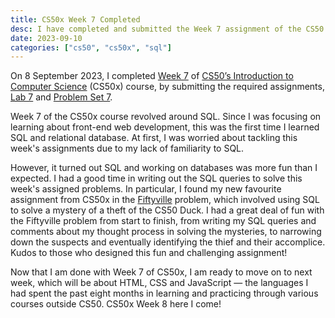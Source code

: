 ```yaml
---
title: CS50x Week 7 Completed
desc: I have completed and submitted the Week 7 assignment of the CS50's Introduction to Computer Science (CS50x) course.
date: 2023-09-10
categories: ["cs50", "cs50x", "sql"]
---
```


On 8 September 2023, I completed [Week 7](https://cs50.harvard.edu/x/2023/weeks/7/) of [CS50’s Introduction to Computer Science](https://cs50.harvard.edu/x/2023/) (CS50x) course, by submitting the required assignments, [Lab 7](https://cs50.harvard.edu/x/2023/labs/7/) and [Problem Set 7](https://cs50.harvard.edu/x/2023/psets/7/).

Week 7 of the CS50x course revolved around SQL. Since I was focusing on learning about front-end web development, this was the first time I learned SQL and relational database. At first, I was worried about tackling this week's assignments due to my lack of familiarity to SQL.

However, it turned out SQL and working on databases was more fun than I expected. I had a good time in writing out the SQL queries to solve this week's assigned problems. In particular, I found my new favourite assignment from CS50x in the [Fiftyville](https://cs50.harvard.edu/x/2023/psets/7/fiftyville/) problem, which involved using SQL to solve a mystery of a theft of the CS50 Duck. I had a great deal of fun with the Fiftyville problem from start to finish, from writing my SQL queries and comments about my thought process in solving the mysteries, to narrowing down the suspects and eventually identifying the thief and their accomplice. Kudos to those who designed this fun and challenging assignment!

Now that I am done with Week 7 of CS50x, I am ready to move on to next week, which will be about HTML, CSS and JavaScript — the languages I had spent the past eight months in learning and practicing through various courses outside CS50. CS50x Week 8 here I come!